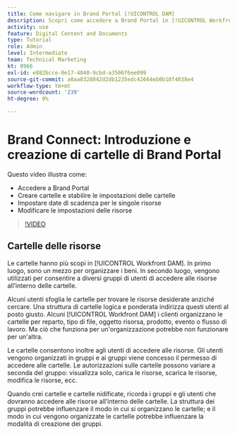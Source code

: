 ```yaml
---
title: Come navigare in Brand Portal [!UICONTROL DAM]
description: Scopri come accedere a Brand Portal in [!UICONTROL Workfront DAM], crea cartelle, imposta date di scadenza sulle singole risorse e modifica le impostazioni delle risorse.
activity: use
feature: Digital Content and Documents
type: Tutorial
role: Admin
level: Intermediate
team: Technical Marketing
kt: 8966
exl-id: e882bcce-0e17-4040-9cbd-a3506f6ee099
source-git-commit: a0aa8328842d2db1235edc42664eb0b18f4038e4
workflow-type: tm+mt
source-wordcount: '239'
ht-degree: 0%

---
```


# Brand Connect: Introduzione e creazione di cartelle di Brand Portal

Questo video illustra come:

* Accedere a Brand Portal
* Creare cartelle e stabilire le impostazioni delle cartelle
* Impostare date di scadenza per le singole risorse
* Modificare le impostazioni delle risorse

>[!VIDEO](https://video.tv.adobe.com/v/335229/?quality=12)

## Cartelle delle risorse

Le cartelle hanno più scopi in [!UICONTROL Workfront DAM]. In primo luogo, sono un mezzo per organizzare i beni. In secondo luogo, vengono utilizzati per consentire a diversi gruppi di utenti di accedere alle risorse all’interno delle cartelle.

Alcuni utenti sfoglia le cartelle per trovare le risorse desiderate anziché cercare. Una struttura di cartelle logica e ponderata indirizza questi utenti al posto giusto. Alcuni [!UICONTROL Workfront DAM] i clienti organizzano le cartelle per reparto, tipo di file, oggetto risorsa, prodotto, evento o flusso di lavoro. Ma ciò che funziona per un&#39;organizzazione potrebbe non funzionare per un&#39;altra.

Le cartelle consentono inoltre agli utenti di accedere alle risorse. Gli utenti vengono organizzati in gruppi e ai gruppi viene concesso il permesso di accedere alle cartelle. Le autorizzazioni sulle cartelle possono variare a seconda del gruppo: visualizza solo, carica le risorse, scarica le risorse, modifica le risorse, ecc.

Quando crei cartelle e cartelle nidificate, ricorda i gruppi e gli utenti che dovranno accedere alle risorse all’interno delle cartelle. La struttura dei gruppi potrebbe influenzare il modo in cui si organizzano le cartelle; e il modo in cui vengono organizzate le cartelle potrebbe influenzare la modalità di creazione dei gruppi.
